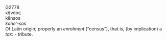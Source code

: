 G2778  
κῆνσος  
kēnsos  
*kane‘-sos*  
Of Latin origin; properly an *enrolment* (“census”), that is, (by
implication) a *tax:* - tribute.  
